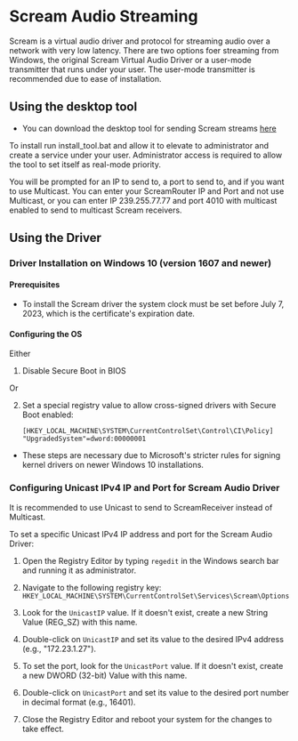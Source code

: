 # Scream Audio Streaming

Scream is a virtual audio driver and protocol for streaming audio over a network with very low latency. There are two options foer streaming from Windows, the original Scream Virtual Audio Driver or a user-mode transmitter that runs under your user. The user-mode transmitter is recommended due to ease of installation.

## Using the desktop tool

* You can download the desktop tool for sending Scream streams [here](https://github.com/netham45/windows-scream-sender)

To install run install_tool.bat and allow it to elevate to administrator and create a service under your user. Administrator access is required to allow the tool to set itself as real-mode priority.

You will be prompted for an IP to send to, a port to send to, and if you want to use Multicast. You can enter your ScreamRouter IP and Port and not use Multicast, or you can enter IP 239.255.77.77 and port 4010 with multicast enabled to send to multicast Scream receivers.

## Using the Driver

### Driver Installation on Windows 10 (version 1607 and newer)

#### Prerequisites
- To install the Scream driver the system clock must be set before July 7, 2023, which is the certificate's expiration date.

#### Configuring the OS
Either

1) Disable Secure Boot in BIOS

Or

2) Set a special registry value to allow cross-signed drivers with Secure Boot enabled:
    ```
    [HKEY_LOCAL_MACHINE\SYSTEM\CurrentControlSet\Control\CI\Policy]
    "UpgradedSystem"=dword:00000001
    ```

* These steps are necessary due to Microsoft's stricter rules for signing kernel drivers on newer Windows 10 installations.

### Configuring Unicast IPv4 IP and Port for Scream Audio Driver

It is recommended to use Unicast to send to ScreamReceiver instead of Multicast.

To set a specific Unicast IPv4 IP address and port for the Scream Audio Driver:

1. Open the Registry Editor by typing `regedit` in the Windows search bar and running it as administrator.

2. Navigate to the following registry key:
   `HKEY_LOCAL_MACHINE\SYSTEM\CurrentControlSet\Services\Scream\Options`

3. Look for the `UnicastIP` value. If it doesn't exist, create a new String Value (REG_SZ) with this name.

4. Double-click on `UnicastIP` and set its value to the desired IPv4 address (e.g., "172.23.1.27").

5. To set the port, look for the `UnicastPort` value. If it doesn't exist, create a new DWORD (32-bit) Value with this name.

6. Double-click on `UnicastPort` and set its value to the desired port number in decimal format (e.g., 16401).

7. Close the Registry Editor and reboot your system for the changes to take effect.


